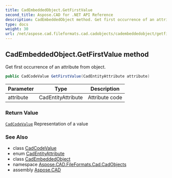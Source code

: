 ```yaml
---
title: CadEmbeddedObject.GetFirstValue
second_title: Aspose.CAD for .NET API Reference
description: CadEmbeddedObject method. Get first occurrence of an attribute from object
type: docs
weight: 30
url: /net/aspose.cad.fileformats.cad.cadobjects/cadembeddedobject/getfirstvalue/
---
```

## CadEmbeddedObject.GetFirstValue method

Get first occurrence of an attribute from object.

```csharp
public CadCodeValue GetFirstValue(CadEntityAttribute attribute)
```

| Parameter | Type | Description |
| --- | --- | --- |
| attribute | CadEntityAttribute | Attribute code |

### Return Value

[`CadCodeValue`](../../../aspose.cad.fileformats.cad/cadcodevalue/) Representation of a value

### See Also

* class [CadCodeValue](../../../aspose.cad.fileformats.cad/cadcodevalue/)
* enum [CadEntityAttribute](../../../aspose.cad.fileformats.cad/cadentityattribute/)
* class [CadEmbeddedObject](../)
* namespace [Aspose.CAD.FileFormats.Cad.CadObjects](../../../aspose.cad.fileformats.cad.cadobjects/)
* assembly [Aspose.CAD](../../../)


